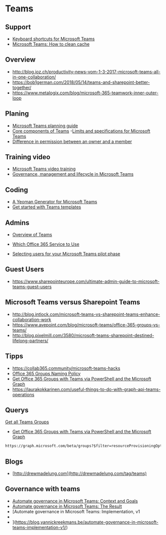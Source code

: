 # Teams

## Support

- [Keyboard shortcuts for Microsoft Teams](https://support.office.com/en-us/article/keyboard-shortcuts-for-microsoft-teams-2e8e2a70-e8d8-4a19-949b-4c36dd5292d2?utm_source=t.co&utm_medium=referral)
- [Microsoft Teams: How to clean cache](https://albandrodsmemory.wordpress.com/2019/01/04/microsoft-teams-how-to-clean-cache/)

## Overview

- <http://blog.ioz.ch/productivity-news-vom-1-3-2017-microsoft-teams-all-in-one-collaboration/>
- <https://bob1german.com/2018/05/14/teams-and-sharepoint-better-together/>
- <https://www.metalogix.com/blog/microsoft-365-teamwork-inner-outer-loop>

## Planing

- [Microsoft Teams planning guide](https://docs.microsoft.com/en-us/MicrosoftTeams/quick-start-enable-teams)
- [Core components of Teams](https://www.youtube.com/watch?v=xJBvJTDiQqg)
-[Limits and specifications for Microsoft Teams](https://docs.microsoft.com/en-us/MicrosoftTeams/limits-specifications-teams)
- [Difference in permission between an owner and a member](https://docs.microsoft.com/en-us/MicrosoftTeams/assign-roles-permissions)

## Training video

- [Microsoft Teams video training](https://support.office.com/en-us/article/microsoft-teams-video-training-4f108e54-240b-4351-8084-b1089f0d21d7?ui=en-US&rs=en-US&ad=US)
- [Governance, management and lifecycle in Microsoft Teams](https://www.youtube.com/watch?v=cOCWDYc_HLs&feature=youtu.be)

## Coding

- [A Yeoman Generator for Microsoft Teams](https://github.com/wictorwilen/generator-teams)
- [Get started with Teams templates](https://docs.microsoft.com/en-us/MicrosoftTeams/get-started-with-teams-templates)

## Admins

- [Overview of Teams](https://support.office.com/en-us/article/Frequently-asked-questions-about-Microsoft-Teams-%25E2%2580%2593-Admin-Help-05cbe533-2181-4e95-a4b0-52cd7695fafc?ui=en-US&rs=en-US&ad=US)
- [Which Office 365 Service to Use](http://blog.avanade.com/avanade-insights/collaboration/microsoft-teams-supercharges-collaboration-for-millennials-to-boomers/)

- [Selecting users for your Microsoft Teams pilot phase](https://delucagiuliano.com/selecting-users-for-your-microsoft-teams-pilot-phase/#.W1lo89IzZBA)

## Guest Users

- <https://www.sharepointeurope.com/ultimate-admin-guide-to-microsoft-teams-guest-users>

## Microsoft Teams versus Sharepoint Teams

- <http://blog.intlock.com/microsoft-teams-vs-sharepoint-teams-enhance-collaboration-work>
- <https://www.avepoint.com/blog/microsoft-teams/office-365-groups-vs-teams/>
- <http://blog.pixelmill.com/3580/microsoft-teams-sharepoint-destined-lifelong-partners/>

## Tipps

- <https://collab365.community/microsoft-teams-hacks>
- [Office 365 Groups Naming Policy](https://drewmadelung.com/office-365-groups-naming-policy)
- [Get Office 365 Groups with Teams via PowerShell and the Microsoft Graph](https://drewmadelung.com/get-office-365-groups-with-teams-via-powershell-and-the-microsoft-graph)
- https://laurakokkarinen.com/useful-things-to-do-with-graph-api-teams-operations

## Querys

[Get all Teams Groups](https://sharepoint-specialist.nu/get-all-teams-in-a-tenant-using-microsoft-graph-255f374d5c3a)
- [Get Office 365 Groups with Teams via PowerShell and the Microsoft Graph](https://drewmadelung.com/get-office-365-groups-with-teams-via-powershell-and-the-microsoft-graph/)

```html
https://graph.microsoft.com/beta/groups?$filter=resourceProvisioningOptions/Any(x:x eq 'Team')
```

## Blogs

- [http://drewmadelung.com](http://drewmadelung.com/tag/teams)

## Governance with teams

- [Automate governance in Microsoft Teams: Context and Goals](https://blog.yannickreekmans.be/automate-governance-in-microsoft-teams-context-and-goals/)
- [Automate governance in Microsoft Teams: The Result](https://blog.yannickreekmans.be/automate-governance-in-microsoft-teams-the-result/)
- [Automate governance in Microsoft Teams: Implementation, v1
- 
- ](https://blog.yannickreekmans.be/automate-governance-in-microsoft-teams-implementation-v1/)
